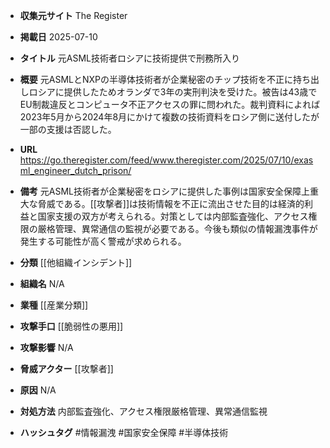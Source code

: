 - **収集元サイト**
The Register

- **掲載日**
2025-07-10

- **タイトル**
元ASML技術者ロシアに技術提供で刑務所入り

- **概要**
元ASMLとNXPの半導体技術者が企業秘密のチップ技術を不正に持ち出しロシアに提供したためオランダで3年の実刑判決を受けた。被告は43歳でEU制裁違反とコンピュータ不正アクセスの罪に問われた。裁判資料によれば2023年5月から2024年8月にかけて複数の技術資料をロシア側に送付したが一部の支援は否認した。

- **URL**
https://go.theregister.com/feed/www.theregister.com/2025/07/10/exasml_engineer_dutch_prison/

- **備考**
元ASML技術者が企業秘密をロシアに提供した事例は国家安全保障上重大な脅威である。[[攻撃者]]は技術情報を不正に流出させた目的は経済的利益と国家支援の双方が考えられる。対策としては内部監査強化、アクセス権限の厳格管理、異常通信の監視が必要である。今後も類似の情報漏洩事件が発生する可能性が高く警戒が求められる。

- **分類**
[[他組織インシデント]]

- **組織名**
N/A

- **業種**
[[産業分類]]

- **攻撃手口**
[[脆弱性の悪用]]

- **攻撃影響**
N/A

- **脅威アクター**
[[攻撃者]]

- **原因**
N/A

- **対処方法**
内部監査強化、アクセス権限厳格管理、異常通信監視

- **ハッシュタグ**
#情報漏洩 #国家安全保障 #半導体技術
